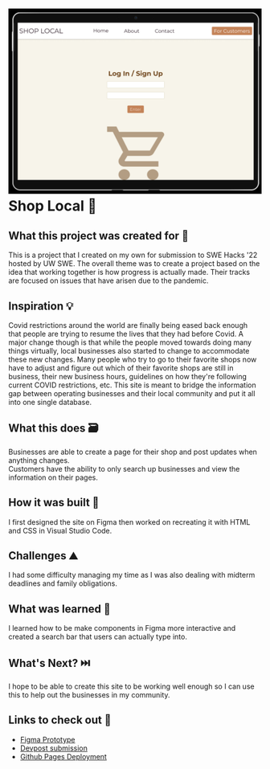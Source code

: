 ![Figma Landing page for customers](https://github.com/maureensanchez99/Shop-Local/blob/main/assets/Github%20README/landing%20page%20for%20business%20owners.png)  
Shop Local 🛒
=======================
## What this project was created for 🏪
This is a project that I created on my own for submission to SWE Hacks '22 hosted by UW SWE. The overall theme was to create a project based on the idea that working together is how progress is actually made. Their tracks are focused on issues that have arisen due to the pandemic.  
## Inspiration 💡
Covid restrictions around the world are finally being eased back enough that people are trying to resume the lives that they had before Covid. A major change though is that while the people moved towards doing many things virtually, local businesses also started to change to accommodate these new changes. Many people who try to go to their favorite shops now have to adjust and figure out which of their favorite shops are still in business, their new business hours, guidelines on how they're following current COVID restrictions, etc. This site is meant to bridge the information gap between operating businesses and their local community and put it all into one single database.
##  What this does 🗃️
Businesses are able to create a page for their shop and post updates when anything changes.  
Customers have the ability to only search up businesses and view the information on their pages.
## How it was built 🔧
I first designed the site on Figma then worked on recreating it with HTML and CSS in Visual Studio Code.
## Challenges ⛰️
I had some difficulty managing my time as I was also dealing with midterm deadlines and family obligations.
## What was learned 🧠
I learned how to be make components in Figma more interactive and created a search bar that users can actually type into.
## What's Next? ⏭️
I hope to be able to create this site to be working well enough so I can use this to help out the businesses in my community. 
## Links to check out 🔗
- <a href="https://tinyurl.com/Shop-Local-Figma-Prototype">Figma Prototype</a>
- <a href="https://devpost.com/software/shop-local">Devpost submission</a>
- <a href="https://maureensanchez99.github.io/Shop-Local/">Github Pages Deployment</a>
